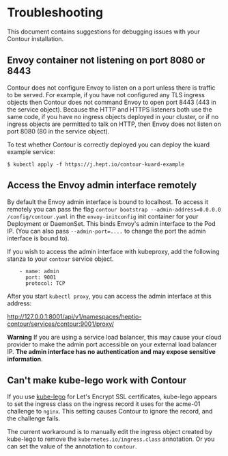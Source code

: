 # Troubleshooting

This document contains suggestions for debugging issues with your Contour installation.

## Envoy container not listening on port 8080 or 8443

Contour does not configure Envoy to listen on a port unless there is traffic to be served.
For example, if you have not configured any TLS ingress objects then Contour does not command Envoy to open port 8443 (443 in the service object).
Because the HTTP and HTTPS listeners both use the same code, if you have no ingress objects deployed in your cluster, or if no ingress objects are permitted to talk on HTTP, then Envoy does not listen on port 8080 (80 in the service object).

To test whether Contour is correctly deployed you can deploy the kuard example service:
```
$ kubectl apply -f https://j.hept.io/contour-kuard-example
```

## Access the Envoy admin interface remotely

By default the Envoy admin interface is bound to localhost.
To access it remotely you can pass the flag `contour bootstrap --admin-address=0.0.0.0 /config/contour.yaml` in the `envoy-initconfig` init container for your Deployment or DaemonSet.
This binds Envoy's admin interface to the Pod IP.
(You can also pass `--admin-port=....` to change the port the admin interface is bound to).

If you wish to access the admin interface with kubeproxy, add the following stanza to your `contour` service object.
```
    - name: admin
      port: 9001
      protocol: TCP
```
After you start `kubectl proxy`, you can access the admin interface at this address:

http://127.0.0.1:8001/api/v1/namespaces/heptio-contour/services/contour:9001/proxy/

**Warning** If you are using a service load balancer, this may cause your cloud provider to make the admin port accessible on your external load balancer IP.
**The admin interface has no authentication and may expose sensitive information**.

## Can't make kube-lego work with Contour

If you use [kube-lego][0] for Let's Encrypt SSL certificates, kube-lego appears to set the ingress class on the ingress record it uses for the acme-01 challenge to `nginx`.
This setting causes Contour to ignore the record, and the challenge fails.

The current workaround is to manually edit the ingress object created by kube-lego to remove the `kubernetes.io/ingress.class` annotation. Or you can set the value of the annotation to `contour`.

[0]: https://github.com/jetstack/kube-lego
